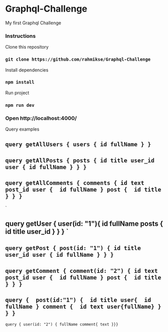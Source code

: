 # Graphql-Challenge
My first Graphql Challenge 

### Instructions

Clone this repository
### `git clone https://github.com/rahmikse/Graphql-Challenge`

Install dependencies
### `npm install`

Run project
### `npm run dev`
### Open http://localhost:4000/

Query examples 

`
query getAllUsers {
  users {
    id
    fullName
  }
}
`
--------------------
`
query getAllPosts {
  posts {
    id
    title
    user_id
    user {
      id
      fullName
    }
  }
}
`
--------------------

`
query getAllComments {
  comments {
    id
    text
    post_id
    user { 
    	id
      fullName
    }
    post { 
    	id
      title
    }
  }
}
`
--------------------
`

query getUser {
  user(id: "1"){
    id
    fullName
    posts {
      id
      title
      user_id
    }
  }
}
`
--------------------
`
query getPost {
  post(id: "1") {
    id
    title
    user_id
    user {
      id
      fullName
    }
  }
}
`
--------------------
`
query getComment {
  comment(id: "2") {
    id
    text
    post_id
    user { 
    	id
      fullName
    }
    post { 
    	id
      title
    }
  }
}
`
--------------------
`
query { 
	post(id:"1") { 
  	id
    title
    user{ 
    	id
      fullName
    }
    comment { 
    	id
      text
      user{fullName}
    }
  }
}
`
--------------------


`
query {
  user(id: "2") {
    fullName
    comment{ text }}}
`
